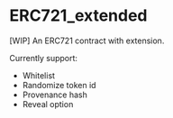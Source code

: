 # ERC721_extended
[WIP] An ERC721 contract with extension. 


Currently support: 
- Whitelist
- Randomize token id
- Provenance hash
- Reveal option




